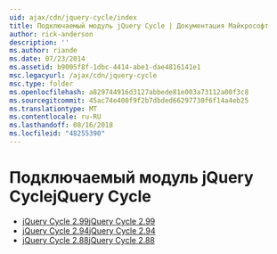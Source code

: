 ```yaml
---
uid: ajax/cdn/jquery-cycle/index
title: Подключаемый модуль jQuery Cycle | Документация Майкрософт
author: rick-anderson
description: ''
ms.author: riande
ms.date: 07/23/2014
ms.assetid: b9005f8f-1dbc-4414-abe1-dae4816141e1
msc.legacyurl: /ajax/cdn/jquery-cycle
msc.type: folder
ms.openlocfilehash: a829744916d3127abbede81e003a73112a00f3c8
ms.sourcegitcommit: 45ac74e400f9f2b7dbded66297730f6f14a4eb25
ms.translationtype: MT
ms.contentlocale: ru-RU
ms.lasthandoff: 08/16/2018
ms.locfileid: "48255390"
---
```

<a name="jquery-cycle"></a><span data-ttu-id="58f5d-102">Подключаемый модуль jQuery Cycle</span><span class="sxs-lookup"><span data-stu-id="58f5d-102">jQuery Cycle</span></span>
====================
- [<span data-ttu-id="58f5d-103">jQuery Cycle 2.99</span><span class="sxs-lookup"><span data-stu-id="58f5d-103">jQuery Cycle 2.99</span></span>](cdnjquerycycle299.md)
- [<span data-ttu-id="58f5d-104">jQuery Cycle 2.94</span><span class="sxs-lookup"><span data-stu-id="58f5d-104">jQuery Cycle 2.94</span></span>](cdnjquerycycle294.md)
- [<span data-ttu-id="58f5d-105">jQuery Cycle 2.88</span><span class="sxs-lookup"><span data-stu-id="58f5d-105">jQuery Cycle 2.88</span></span>](cdnjquerycycle288.md)
